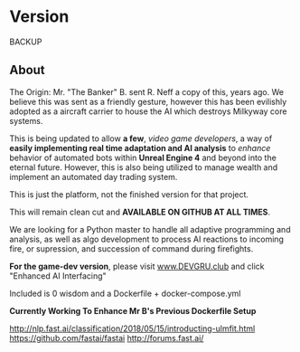 # Version
BACKUP

## About
The Origin: Mr. "The Banker" B. sent R. Neff a copy of this, years ago.
We believe this was sent as a friendly gesture, 
however this has been evilishly adopted as a aircraft carrier to house the AI which destroys Milkyway core systems.

This is being updated to allow **a few**, *video game developers*, a way of **easily implementing real time adaptation and AI analysis** to *enhance* behavior of automated bots within __Unreal Engine 4__ and beyond into the eternal future.
However, this is also being utilized to manage wealth and implement an automated day trading system.

This is just the platform, not the finished version for that project. 

This will remain clean cut and **AVAILABLE ON GITHUB AT ALL TIMES**.

We are looking for a Python master to handle all adaptive programming and analysis, 
as well as algo development to process AI reactions to incoming fire, 
or supression, and succession of command during firefights.

__For the game-dev version__, please visit www.DEVGRU.club and click "Enhanced AI Interfacing"

Included is 0 wisdom and a Dockerfile + docker-compose.yml

**Currently Working To Enhance Mr B's Previous Dockerfile Setup**

http://nlp.fast.ai/classification/2018/05/15/introducting-ulmfit.html
https://github.com/fastai/fastai
http://forums.fast.ai/
